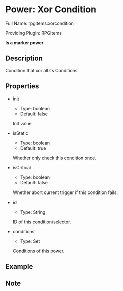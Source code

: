 # Power: Xor Condition

<!-- This file is generated ingame by `/rpgitem gen-wiki`. -->
<!-- Please only edit between "beginCustomXXXX" and "endCustomXXXX".  -->
<!-- If you want to edit description of this power or property, -->
<!-- please edit corresponding section in "resources/lang/en_US.yml" -->

Full Name: rpgitems:xorcondition

Providing Plugin: RPGItems

**Is a marker power**.

<!-- beginCustomHeader -->
<!-- endCustomHeader -->

## Description

Condition that xor all its Conditions
<!-- beginCustomDescription -->
<!-- endCustomDescription -->

## Properties

* init

  * Type: boolean
  * Default: false

  Init value

* isStatic

  * Type: boolean
  * Default: true

  Whether only check this condition once.

* isCritical

  * Type: boolean
  * Default: false

  Whether abort current trigger if this condition fails.

* id

  * Type: String

  ID of this condition/selector.

* conditions

  * Type: Set<String>

  Conditions of this power.


<!-- beginCustomProperties -->
<!-- endCustomProperties -->

## Example

<!-- beginCustomExample -->
<!-- endCustomExample -->

## Note

<!-- beginCustomNote -->
<!-- endCustomNote -->